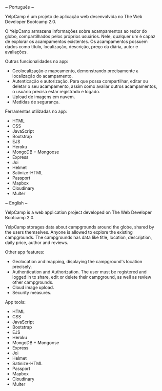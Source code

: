 ~ Português ~ 

YelpCamp é um projeto de aplicação web desenvolvida no The Web Developer Bootcamp 2.0. 


O YelpCamp armazena informações sobre acampamentos ao redor do globo, compartilhados pelos próprios usuários. Nele, qualquer um é capaz de explorar os acampamentos existentes. 
Os acampamentos possuem dados como título, localização, descrição, preço da diária, autor e avaliações. 

Outras funcionalidades no app:

- Geolocalização e mapeamento, demonstrando precisamente a localização do acampamento. 
- Autenticação e autorização. Para que possa compartilhar, editar ou deletar o seu acampamento, assim como avaliar outros acampamentos, o usuário precisa estar registrado e logado. 
- Upload de imagens em nuvem.
- Medidas de segurança. 

Ferramentas utilizadas no app: 

- HTML
- CSS
- JavaScript
- Bootstrap
- EJS
- Heroku
- MongoDB + Mongoose
- Express
- Joi
- Helmet
- Satinize-HTML
- Passport
- Mapbox
- Cloudinary
- Multer


~ English ~

YelpCamp is a web application project developed on The Web Developer Bootcamp 2.0.

YelpCamp storages data about campgrounds around the globe, shared by the users themselves. Anyone is allowed to explore the existing campgrounds.
The campgrounds has data like title, location, description, daily price, author and reviews.

Other app features:

- Geolocation and mapping, displaying the campground's location precisely.
- Authentication and Authorization. The user must be registered and logged in to share, edit or delete their campground, as well as review other campgrounds.
- Cloud image upload.
- Security measures.

App tools: 

- HTML
- CSS
- JavaScript
- Bootstrap
- EJS
- Heroku
- MongoDB + Mongoose
- Express
- Joi
- Helmet
- Satinize-HTML
- Passport
- Mapbox
- Cloudinary
- Multer